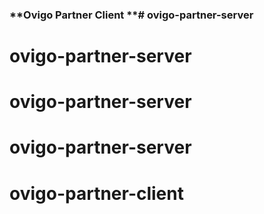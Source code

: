 ### **Ovigo Partner Client **# ovigo-partner-server
# ovigo-partner-server
# ovigo-partner-server
# ovigo-partner-server
# ovigo-partner-client
